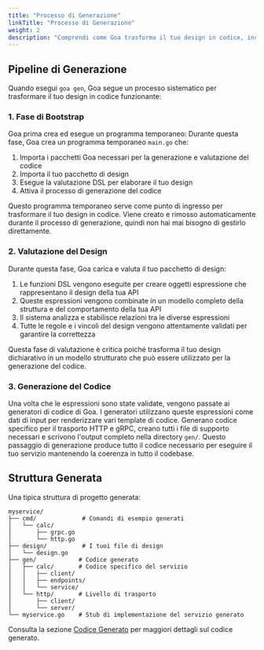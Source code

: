 ```yaml
---
title: "Processo di Generazione"
linkTitle: "Processo di Generazione"
weight: 2
description: "Comprendi come Goa trasforma il tuo design in codice, inclusi la pipeline di generazione, la valutazione delle espressioni e la struttura dell'output."
---
```


## Pipeline di Generazione

Quando esegui `goa gen`, Goa segue un processo sistematico per trasformare il tuo
design in codice funzionante:

### 1. Fase di Bootstrap

Goa prima crea ed esegue un programma temporaneo:
Durante questa fase, Goa crea un programma temporaneo `main.go` che:

1. Importa i pacchetti Goa necessari per la generazione e valutazione del codice
2. Importa il tuo pacchetto di design
3. Esegue la valutazione DSL per elaborare il tuo design
4. Attiva il processo di generazione del codice

Questo programma temporaneo serve come punto di ingresso per trasformare il tuo design
in codice. Viene creato e rimosso automaticamente durante il processo di generazione,
quindi non hai mai bisogno di gestirlo direttamente.

### 2. Valutazione del Design

Durante questa fase, Goa carica e valuta il tuo pacchetto di design:

1. Le funzioni DSL vengono eseguite per creare oggetti espressione che rappresentano il design della tua API
2. Queste espressioni vengono combinate in un modello completo della struttura e del comportamento della tua API
3. Il sistema analizza e stabilisce relazioni tra le diverse espressioni
4. Tutte le regole e i vincoli del design vengono attentamente validati per garantire la correttezza

Questa fase di valutazione è critica poiché trasforma il tuo design dichiarativo in
un modello strutturato che può essere utilizzato per la generazione del codice.

### 3. Generazione del Codice

Una volta che le espressioni sono state validate, vengono passate ai generatori di
codice di Goa. I generatori utilizzano queste espressioni come dati di input per renderizzare vari
template di codice. Generano codice specifico per il trasporto HTTP e gRPC, creano
tutti i file di supporto necessari e scrivono l'output completo nella directory `gen/`.
Questo passaggio di generazione produce tutto il codice necessario per eseguire il tuo servizio
mantenendo la coerenza in tutto il codebase.

## Struttura Generata

Una tipica struttura di progetto generata:

```
myservice/
├── cmd/             # Comandi di esempio generati
│   └── calc/
│       ├── grpc.go
│       └── http.go
├── design/          # I tuoi file di design
│   └── design.go
├── gen/            # Codice generato
│   ├── calc/       # Codice specifico del servizio
│   │   ├── client/
│   │   ├── endpoints/
│   │   └── service/
│   └── http/       # Livello di trasporto
│       ├── client/
│       └── server/
└── myservice.go    # Stub di implementazione del servizio generato
```

Consulta la sezione
[Codice Generato](/4-concepts/2-code-generation/3-generated-code)
per maggiori dettagli sul codice generato. 